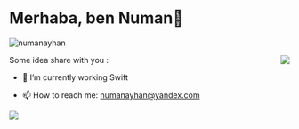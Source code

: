  # Merhaba, ben Numan👋 
<p align="left"> <img src="https://komarev.com/ghpvc/?username=numanayhan" alt="numanayhan" /> </p>
<img align='right' src="https://github-readme-stats.vercel.app/api?username=numanayhan&show_icons=true">


Some idea share with you :

- 🔭 I’m currently working Swift
 
- 📫 How to reach me: numanayhan@yandex.com


 [![](https://img.shields.io/badge/medium-%2312100E.svg?&style=for-the-badge&logo=medium&logoColor=white)](https://medium.com/@numanayhan)
